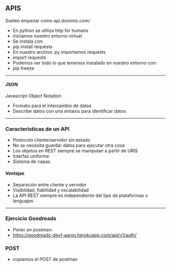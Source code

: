 ## APIS
Suelen empezar como api.dominio.com/

* En python se utiliza http for humans
 * iniciamos nuestro entorno virtual
 * Se instala con:
  * pip install requests
 * En nuestro archivo .py importamos requests
  * import requests
* Podemos ver todo lo que tenemos instalado en nuestro entorno con:
 * pip freeze


---

#### JSON

Javascript Object Notation


* Formato para el intercambio de datos
* Describe datos con una sintaxis para identificar datos

---

### Características de un API
* Protocolo cliente/servidor sin estado
 * No se necesita guardar datos para ejecutar otra cosa
* Los objetos en REST siempre se manipulan a partir de URIS
* Interfaz uniforme
* Sistema de capas


#### Ventajas
* Separación entre cliente y servidor
* Visibilidad, fiabilidad y escalabilidad
* La API REST siempre es independiente del tipo de plataformas o lenguajes

---

### Ejercicio Goodreads

* Poner en postman:
 * https://goodreads-devf-aaron.herokuapp.com/api/v1/auth/

### POST
* copiamos el POST de postman
